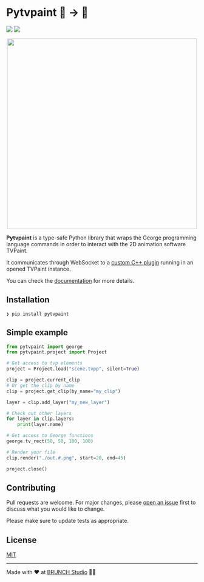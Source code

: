 # Pytvpaint 🐍 → 🦋

![](https://img.shields.io/github/actions/workflow/status/brunchstudio/pytvpaint/docs-deploy.yml?label=docs)
![](https://img.shields.io/github/license/brunchstudio/pytvpaint)

<center>
<img src="./docs/assets/pytvpaint_code_banner.png" width=500 />
</center>

**Pytvpaint** is a type-safe Python library that wraps the George programming language commands in order to interact with the 2D animation software TVPaint.

It communicates through WebSocket to a [custom C++ plugin](https://github.com/brunchstudio/tvpaint-rpc) running in an opened TVPaint instance.

You can check the [documentation](https://brunchstudio.github.io/pytvpaint/) for more details.

## Installation

```console
❯ pip install pytvpaint
```

## Simple example

```python
from pytvpaint import george
from pytvpaint.project import Project

# Get access to tvp elements
project = Project.load("scene.tvpp", silent=True)

clip = project.current_clip
# Or get the clip by name
clip = project.get_clip(by_name="my_clip")

layer = clip.add_layer("my_new_layer")

# Check out other layers
for layer in clip.layers:
    print(layer.name)

# Get access to George functions
george.tv_rect(50, 50, 100, 100)

# Render your file
clip.render("./out.#.png", start=20, end=45)

project.close()
```

## Contributing

Pull requests are welcome. For major changes, please [open an issue](https://github.com/brunchstudio/pytvpaint/issues/new/choose) first
to discuss what you would like to change.

Please make sure to update tests as appropriate.

## License

[MIT](./LICENSE.md)

<hr>

Made with ❤️ at [BRUNCH Studio](https://brunchstudio.tv/) 🥐🍳
